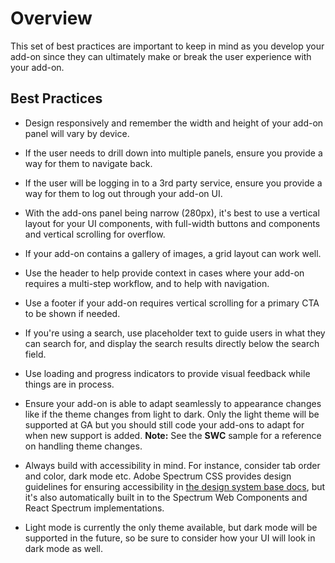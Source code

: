 # Overview
This set of best practices are important to keep in mind as you develop your add-on since they can ultimately make or break the user experience with your add-on.

## Best Practices

- Design responsively and remember the width and height of your add-on panel will vary by device. 

- If the user needs to drill down into multiple panels, ensure you provide a way for them to navigate back.

- If the user will be logging in to a 3rd party service, ensure you provide a way for them to log out through your add-on UI.

- With the add-ons panel being narrow (280px), it's best to use a vertical layout for your UI components, with full-width buttons and components and vertical scrolling for overflow.

- If your add-on contains a gallery of images, a grid layout can work well.

- Use the header to help provide context in cases where your add-on requires a multi-step workflow, and to help with navigation.

- Use a footer if your add-on requires vertical scrolling for a primary CTA to be shown if needed.

- If you're using a search, use placeholder text to guide users in what they can search for, and display the search results directly below the search field.

- Use loading and progress indicators to provide visual feedback while things are in process. 

- Ensure your add-on is able to adapt seamlessly to appearance changes like if the theme changes from light to dark. Only the light theme will be supported at GA but you should still code your add-ons to adapt for when new support is added. **Note:** See the **SWC** sample for a reference on handling theme changes.

- Always build with accessibility in mind. For instance, consider tab order and color, dark mode etc. Adobe Spectrum CSS provides design guidelines for ensuring accessibility in [the design system base docs](https://spectrum.adobe.com/), but it's also automatically built in to the Spectrum Web Components and React Spectrum implementations. 
- Light mode is currently the only theme available, but dark mode will be supported in the future, so be sure to consider how your UI will look in dark mode as well.
